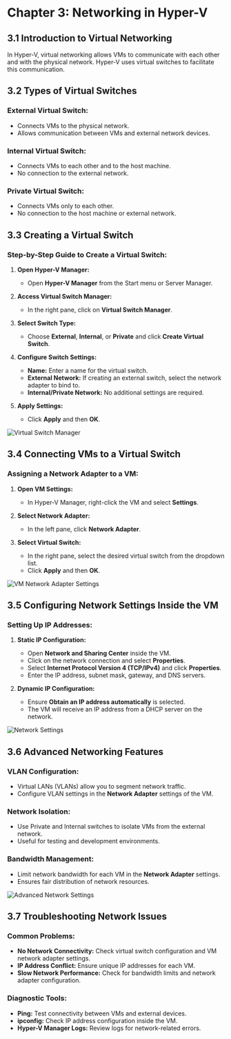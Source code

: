 # Chapter 3: Networking in Hyper-V

## 3.1 Introduction to Virtual Networking

In Hyper-V, virtual networking allows VMs to communicate with each other and with the physical network. Hyper-V uses virtual switches to facilitate this communication.

## 3.2 Types of Virtual Switches

### External Virtual Switch:
- Connects VMs to the physical network.
- Allows communication between VMs and external network devices.

### Internal Virtual Switch:
- Connects VMs to each other and to the host machine.
- No connection to the external network.

### Private Virtual Switch:
- Connects VMs only to each other.
- No connection to the host machine or external network.

## 3.3 Creating a Virtual Switch

### Step-by-Step Guide to Create a Virtual Switch:

1. **Open Hyper-V Manager:**
   - Open **Hyper-V Manager** from the Start menu or Server Manager.

2. **Access Virtual Switch Manager:**
   - In the right pane, click on **Virtual Switch Manager**.

3. **Select Switch Type:**
   - Choose **External**, **Internal**, or **Private** and click **Create Virtual Switch**.

4. **Configure Switch Settings:**
   - **Name:** Enter a name for the virtual switch.
   - **External Network:** If creating an external switch, select the network adapter to bind to.
   - **Internal/Private Network:** No additional settings are required.

5. **Apply Settings:**
   - Click **Apply** and then **OK**.

![Virtual Switch Manager](https://img.veeam.com/hyperv_portal/blog/vSwitch-Manager.jpg)

## 3.4 Connecting VMs to a Virtual Switch

### Assigning a Network Adapter to a VM:

1. **Open VM Settings:**
   - In Hyper-V Manager, right-click the VM and select **Settings**.

2. **Select Network Adapter:**
   - In the left pane, click **Network Adapter**.

3. **Select Virtual Switch:**
   - In the right pane, select the desired virtual switch from the dropdown list.
   - Click **Apply** and then **OK**.

![VM Network Adapter Settings](https://handsontek.net/images/hot2/Hyper-V/Add%20Virtual%20Switch.png)

## 3.5 Configuring Network Settings Inside the VM

### Setting Up IP Addresses:

1. **Static IP Configuration:**
   - Open **Network and Sharing Center** inside the VM.
   - Click on the network connection and select **Properties**.
   - Select **Internet Protocol Version 4 (TCP/IPv4)** and click **Properties**.
   - Enter the IP address, subnet mask, gateway, and DNS servers.

2. **Dynamic IP Configuration:**
   - Ensure **Obtain an IP address automatically** is selected.
   - The VM will receive an IP address from a DHCP server on the network.

![Network Settings](https://www.xsofthost.com/help/wp-content/uploads/2018/04/hyper-v-network-bridging-windows-VM-Network-adapter.jpg.webp)

## 3.6 Advanced Networking Features

### VLAN Configuration:
- Virtual LANs (VLANs) allow you to segment network traffic.
- Configure VLAN settings in the **Network Adapter** settings of the VM.

### Network Isolation:
- Use Private and Internal switches to isolate VMs from the external network.
- Useful for testing and development environments.

### Bandwidth Management:
- Limit network bandwidth for each VM in the **Network Adapter** settings.
- Ensures fair distribution of network resources.

![Advanced Network Settings](https://askme4tech.com/sites/default/files/styles/resize/public/advance-features.png?itok=uVOD8dPo)

## 3.7 Troubleshooting Network Issues

### Common Problems:
- **No Network Connectivity:** Check virtual switch configuration and VM network adapter settings.
- **IP Address Conflict:** Ensure unique IP addresses for each VM.
- **Slow Network Performance:** Check for bandwidth limits and network adapter configuration.

### Diagnostic Tools:
- **Ping:** Test connectivity between VMs and external devices.
- **ipconfig:** Check IP address configuration inside the VM.
- **Hyper-V Manager Logs:** Review logs for network-related errors.
